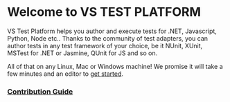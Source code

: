 # Welcome to **VS TEST PLATFORM**

VS Test Platform helps you author and execute tests for .NET, Javascript,
Python, Node etc.. Thanks to the community of test adapters, you can author
tests in any test framework of your choice, be it NUnit, XUnit, MSTest for .NET
or Jasmine, QUnit for JS and so on.

All of that on any Linux, Mac or Windows machine! We promise it will take a few
minutes and an editor to [get started](#).

### [Contribution Guide](docs/contribute.md)
